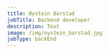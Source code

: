 ```yaml
---
title: Øystein Barstad
jobTitle: Backend developer
description: Text
image: /img/oystein_barstad.jpg
jobType: backEnd
---
```


